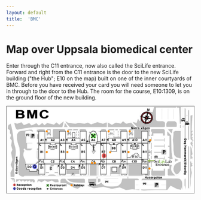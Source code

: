 ```yaml
---
layout: default
title:  'BMC'
---
```


# Map over Uppsala biomedical center

Enter through the C11 entrance, now also called the SciLife entrance. Forward and right from the C11 entrance is the door to the new SciLife building ("the Hub"; E10 on the map) built on one of the inner courtyards of BMC. Before you have received your card you will need someone to let you in through to the door to the Hub. The room for the course, E10:1309, is on the ground floor of the new building.

![alt text](files/MapBMCScilife.png)
